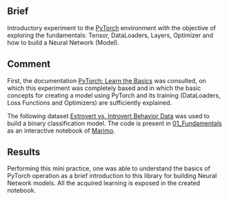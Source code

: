 ## Brief
Introductory experiment to the [PyTorch](https://pytorch.org/) environment with the objective of exploring the fundamentals: Tensor, DataLoaders, Layers, Optimizer and how to build a Neural Network (Model).

## Comment
First, the documentation [PyTorch: Learn the Basics](https://docs.pytorch.org/tutorials/beginner/basics/intro.html) was consulted, on which this experiment was completely based and in which the basic concepts for creating a model using PyTorch and its training (DataLoaders, Loss Functions and Optimizers) are sufficiently explained.

The following dataset [Extrovert vs. Introvert Behavior Data](https://www.kaggle.com/datasets/rakeshkapilavai/extrovert-vs-introvert-behavior-data) was used to build a binary classification model. The code is present in [01_Fundamentals](./01_Fundamentals.py) as an interactive notebook of [Marimo](https://marimo.io/).

## Results
Performing this mini practice, one was able to understand the basics of PyTorch operation as a brief introduction to this library for building Neural Network models. All the acquired learning is exposed in the created notebook.